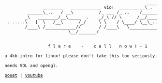 <pre>
                                                       _______              
               ________   ____________ vio!  __________\_.   /              
         ______\_..   / __\          /_ ___ /_ ..    /______/               
        _\   ________/__\_____  .    _/_\ // \      /__/_______             
 . .....\   ]  \   /__\      /_/     \ \    / \____/ \__\_..  /....... . .  
        /____\ /____________//       / /____\   \_____________\             
                         \__/_______/                                   


                 f l a r e    -    c a l l   n o w ! - 1

a 4kb intro for linux! please don't take this too seriously.

needs SDL and opengl.

<a href="http://www.pouet.net/prod.php?which=65070">pouet</a> | <a href="https://www.youtube.com/watch?v=bsZ3-WyKKGY">youtube</a>
</pre>
